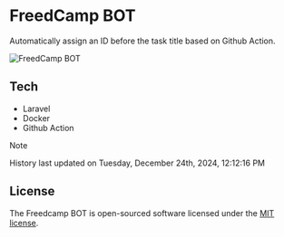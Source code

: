 # FreedCamp BOT

Automatically assign an ID before the task title based on Github Action.

![FreedCamp BOT](https://repository-images.githubusercontent.com/737932867/7d34798b-2680-471c-b089-a78a718d3d6a)

## Tech

- Laravel
- Docker
- Github Action

> [!NOTE]  
> History last updated on Tuesday, December 24th, 2024, 12:12:16 PM

## License

The Freedcamp BOT is open-sourced software licensed under the [MIT license](https://opensource.org/licenses/MIT).
